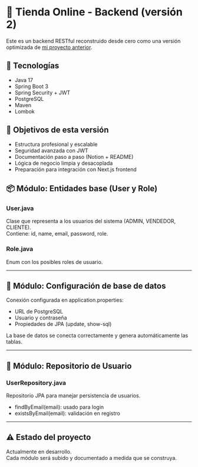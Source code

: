 # 🛒 Tienda Online - Backend (versión 2)

Este es un backend RESTful reconstruido desde cero como una versión optimizada de [mi proyecto anterior](https://github.com/OscarIGonzalezG/TiendaRopa_BackEnd).

## 🚀 Tecnologías
- Java 17
- Spring Boot 3
- Spring Security + JWT
- PostgreSQL
- Maven
- Lombok

## 📌 Objetivos de esta versión
- Estructura profesional y escalable
- Seguridad avanzada con JWT
- Documentación paso a paso (Notion + README)
- Lógica de negocio limpia y desacoplada
- Preparación para integración con Next.js frontend

## 📦 Módulo: Entidades base (User y Role)

### User.java
Clase que representa a los usuarios del sistema (ADMIN, VENDEDOR, CLIENTE).  
Contiene: id, name, email, password, role.

### Role.java
Enum con los posibles roles de usuario.

---

## 🧾 Módulo: Configuración de base de datos

Conexión configurada en application.properties:

- URL de PostgreSQL
- Usuario y contraseña
- Propiedades de JPA (update, show-sql)

La base de datos se conecta correctamente y genera automáticamente las tablas.

---

## 📁 Módulo: Repositorio de Usuario

### UserRepository.java
Repositorio JPA para manejar persistencia de usuarios.

- findByEmail(email): usado para login
- existsByEmail(email): validación en registro

---

## ⚠ Estado del proyecto
Actualmente en desarrollo.  
Cada módulo será subido y documentado a medida que se construya.
